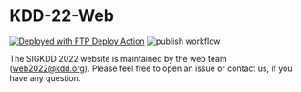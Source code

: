 # KDD-22-Web

[<img alt="Deployed with FTP Deploy Action" src="https://img.shields.io/badge/Deployed With-FTP DEPLOY ACTION-%3CCOLOR%3E?style=for-the-badge&color=2b9348">](https://github.com/SamKirkland/FTP-Deploy-Action)
![publish workflow](https://github.com/lujiaying/KDD-22-Web/actions/workflows/main.yml/badge.svg)

The SIGKDD 2022 website is maintained by the web team (web2022@kdd.org). Please feel free to open an issue or contact us, if you have any question.
